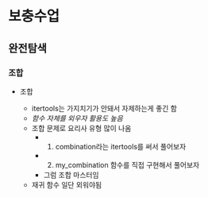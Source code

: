 # 보충수업

## 완전탐색

### 조합
- 조합

    * itertools는 가지치기가 안돼서 자제하는게 좋긴 함
    * *함수 자체를 외우자 활용도 높음*
    * 조합 문제로 요리사 유형 많이 나옴
        * 1. combination라는 itertools를 써서 풀어보자
        * 2. my_combination 함수를 직접 구현해서 풀어보자
        * 그럼 조합 마스터임
    * 재귀 함수 일단 외워야됨